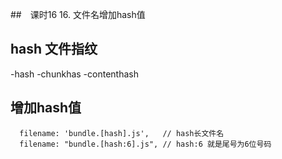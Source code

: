 ##　课时16 16. 文件名增加hash值

## hash 文件指纹
  -hash
  -chunkhas
  -contenthash

## 增加hash值
```
  filename: 'bundle.[hash].js',   // hash长文件名
  filename: "bundle.[hash:6].js", // hash:6 就是尾号为6位号码
```
